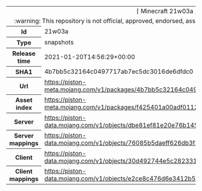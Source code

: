 <html><table>
<tr><td colspan="2" align="center"><img width="0" height="0"><br/>⌈ Minecraft 21w03a ⌋<br/><img width="0" height="0"></td></tr>
<tr><td colspan="2" align="center"><img width="0" height="0"><br/>
:warning: This repository is not official, approved, endorsed, associated or connected with Mojang :warning:
<br/><img width="0" height="0"></td></tr>
<tr><th>Id</th><td>21w03a</td></tr>
<tr><th>Type</th><td>snapshots</td></tr>
<tr><th>Release time</th><td>2021-01-20T14:56:29+00:00</td></tr>
<tr><th>SHA1</th><td>4b7bb5c32164c0497717ab7ec5dc3016de6dfdc0</td></tr>
<tr><th>Url</th><td><a href="https://piston-meta.mojang.com/v1/packages/4b7bb5c32164c0497717ab7ec5dc3016de6dfdc0/21w03a.json">https://piston-meta.mojang.com/v1/packages/4b7bb5c32164c0497717ab7ec5dc3016de6dfdc0/21w03a.json</a></td></tr>
<tr><th>Asset index</th><td><a href="https://piston-meta.mojang.com/v1/packages/f425401a00adf0112fde624ee80c66333530f8a1/1.17.json">https://piston-meta.mojang.com/v1/packages/f425401a00adf0112fde624ee80c66333530f8a1/1.17.json</a></td></tr>
<tr><th>Server</th><td><a href="https://piston-data.mojang.com/v1/objects/dbe81ef81e20e76b1458be822026887fef84c541/server.jar">https://piston-data.mojang.com/v1/objects/dbe81ef81e20e76b1458be822026887fef84c541/server.jar</a></td></tr>
<tr><th>Server mappings</th><td><a href="https://piston-data.mojang.com/v1/objects/76085b5daeff626db3f2b8d221a1e366b0fc1dd4/server.txt">https://piston-data.mojang.com/v1/objects/76085b5daeff626db3f2b8d221a1e366b0fc1dd4/server.txt</a></td></tr>
<tr><th>Client</th><td><a href="https://piston-data.mojang.com/v1/objects/30d492744e5c282331958d2096cc8b39d8ec3145/client.jar">https://piston-data.mojang.com/v1/objects/30d492744e5c282331958d2096cc8b39d8ec3145/client.jar</a></td></tr>
<tr><th>Client mappings</th><td><a href="https://piston-data.mojang.com/v1/objects/e2ce8c476d6e3412b5e580216c0b1a60069015e7/client.txt">https://piston-data.mojang.com/v1/objects/e2ce8c476d6e3412b5e580216c0b1a60069015e7/client.txt</a></td></tr>
</table></html>